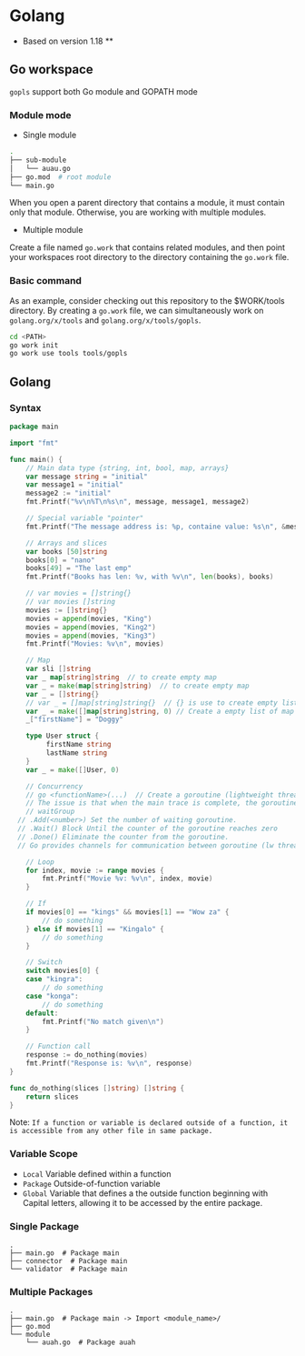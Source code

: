 # Golang

- Based on version 1.18 **

## Go workspace

`gopls` support both Go module and GOPATH mode

### Module mode

- Single module

```bash
.
├── sub-module
│   └── auau.go
├── go.mod  # root module
└── main.go
```

When you open a parent directory that contains a module, it must contain only that module. Otherwise, you are working with multiple modules.

- Multiple module

Create a file named `go.work` that contains related modules, and then point your workspaces root directory to the directory containing the `go.work` file.

### Basic command

As an example, consider checking out this repository to the $WORK/tools directory. By creating a `go.work` file, we can simultaneously work on `golang.org/x/tools` and `golang.org/x/tools/gopls`.

```bash
cd <PATH>
go work init
go work use tools tools/gopls
```

## Golang

### Syntax

```go
package main

import "fmt"

func main() {
	// Main data type {string, int, bool, map, arrays}
	var message string = "initial"
	var message1 = "initial"
	message2 := "initial"
	fmt.Printf("%v\n%T\n%s\n", message, message1, message2)

	// Special variable "pointer"
	fmt.Printf("The message address is: %p, containe value: %s\n", &message, message)

	// Arrays and slices
	var books [50]string
	books[0] = "nano"
	books[49] = "The last emp"
	fmt.Printf("Books has len: %v, with %v\n", len(books), books)

	// var movies = []string{}
	// var movies []string
	movies := []string{}
	movies = append(movies, "King")
	movies = append(movies, "King2")
	movies = append(movies, "King3")
	fmt.Printf("Movies: %v\n", movies)

    // Map
    var sli []string
    var _ map[string]string  // to create empty map
    var _ = make(map[string]string)  // to create empty map
    var _ = []string{}
    // var _ = []map[string]string{}  // {} is use to create empty list, won't work
    var _ = make([]map[string]string, 0) // Create a empty list of map
    _["firstName"] = "Doggy"

	type User struct {
		 firstName string
		 lastName string
	}
	var _ = make([]User, 0)

	// Concurrency
	// go <functionName>(...)  // Create a goroutine (lightweight thread managed by Go runtime)
	// The issue is that when the main trace is complete, the goroutine will not be entirely completed.
	// waitGroup
  // .Add(<number>) Set the number of waiting goroutine.
  // .Wait() Block Until the counter of the goroutine reaches zero
  // .Done() Eliminate the counter from the goroutine.
  // Go provides channels for communication between goroutine (lw thread)

	// Loop
	for index, movie := range movies {
		fmt.Printf("Movie %v: %v\n", index, movie)
	}

	// If
	if movies[0] == "kings" && movies[1] == "Wow za" {
		// do something
	} else if movies[1] == "Kingalo" {
		// do something
	}

	// Switch
	switch movies[0] {
	case "kingra":
		// do something
	case "konga":
		// do something
	default:
		fmt.Printf("No match given\n")
	}

	// Function call
	response := do_nothing(movies)
	fmt.Printf("Response is: %v\n", response)
}

func do_nothing(slices []string) []string {
	return slices
}
```

Note: `If a function or variable is declared outside of a function, it is accessible from any other file in same package.`

### Variable Scope

- `Local` Variable defined within a function
- `Package` Outside-of-function variable
- `Global` Variable that defines a the outside function beginning with Capital letters, allowing it to be accessed by the entire package.

### Single Package

```
.
├── main.go  # Package main
├── connector  # Package main
└── validator  # Package main
```

### Multiple Packages

```
.
├── main.go  # Package main -> Import <module_name>/
├── go.mod
└── module
    └── auah.go  # Package auah
```
